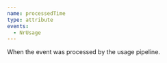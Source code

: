 ```yaml
---
name: processedTime
type: attribute
events:
  - NrUsage
---
```


When the event was processed by the usage pipeline.